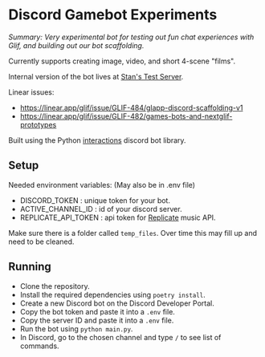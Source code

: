 # Discord Gamebot Experiments 

*Summary: Very experimental bot for testing out fun chat experiences with Glif, and building out our bot scaffolding.*

Currently supports creating image, video, and short 4-scene "films". 

Internal version of the bot lives at [Stan's Test Server](https://discord.gg/mFa2Wtwb).

Linear issues: 
- https://linear.app/glif/issue/GLIF-484/glapp-discord-scaffolding-v1
- https://linear.app/glif/issue/GLIF-482/games-bots-and-nextglif-prototypes

Built using the Python [interactions](https://github.com/interactions-py/interactions.py) discord bot library. 

## Setup
Needed environment variables: (May also be in .env file)

- DISCORD_TOKEN : unique token for your bot.
- ACTIVE_CHANNEL_ID : id of your discord server. 
- REPLICATE_API_TOKEN : api token for [Replicate](https://replicate.com/) music API. 

Make sure there is a folder called `temp_files`. Over time this may fill up and need to be cleaned. 

## Running
- Clone the repository.
- Install the required dependencies using `poetry install`.
- Create a new Discord bot on the Discord Developer Portal.
- Copy the bot token and paste it into a `.env` file.
- Copy the server ID and paste it into a `.env` file.
- Run the bot using `python main.py`.
- In Discord, go to the chosen channel and type `/` to see list of commands.


